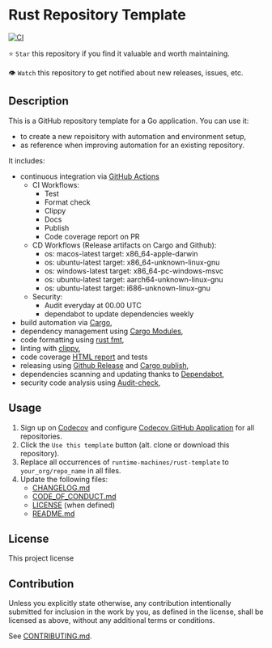 # Rust Repository Template

[![CI](https://github.com/runtime-machines/rust-template/workflows/CI/badge.svg)](https://github.com/runtime-machines/rust-template/actions)

⭐ `Star` this repository if you find it valuable and worth maintaining.

👁 `Watch` this repository to get notified about new releases, issues, etc.

## Description

This is a GitHub repository template for a Go application.
You can use it:

- to create a new repoisitory with automation and environment setup,
- as reference when improving automation for an existing repository.

It includes:

- continuous integration via [GitHub Actions](https://github.com/features/actions)
  - CI Workflows: 
    - Test
    - Format check
    - Clippy
    - Docs
    - Publish
    - Code coverage report on PR
  - CD Workflows (Release artifacts on Cargo and Github):
    - os: macos-latest
      target: x86_64-apple-darwin
    - os: ubuntu-latest
      target: x86_64-unknown-linux-gnu
    - os: windows-latest
      target: x86_64-pc-windows-msvc
    - os: ubuntu-latest
      target: aarch64-unknown-linux-gnu
    - os: ubuntu-latest
      target: i686-unknown-linux-gnu
  - Security:
    - Audit everyday at 00.00 UTC
    - dependabot to update dependencies weekly
- build automation via [Cargo](https://doc.rust-lang.org/cargo/commands/cargo-build.html),
- dependency management using [Cargo Modules](https://doc.rust-lang.org/book/ch07-00-managing-growing-projects-with-packages-crates-and-modules.html),
- code formatting using [rust fmt](https://rust-lang.github.io/rustfmt/),
- linting with [clippy](https://github.com/rust-lang/rust-clippy),
- code coverage [HTML report](https://docs.codecov.com/docs) and tests
- releasing using [Github Release](https://docs.github.com/en/repositories/releasing-projects-on-github/managing-releases-in-a-repository) and [Cargo publish](https://doc.rust-lang.org/cargo/commands/cargo-publish.html),
- dependencies scanning and updating thanks to [Dependabot](https://dependabot.com),
- security code analysis using [Audit-check](https://github.com/actions-rs/audit-check),


## Usage

1. Sign up on [Codecov](https://codecov.io/) and configure
   [Codecov GitHub Application](https://github.com/apps/codecov) for all repositories.
1. Click the `Use this template` button (alt. clone or download this repository).
1. Replace all occurrences of `runtime-machines/rust-template` to `your_org/repo_name` in all files.
1. Update the following files:
   - [CHANGELOG.md](CHANGELOG.md)
   - [CODE_OF_CONDUCT.md](CODE_OF_CONDUCT.md)
   - [LICENSE](LICENSE) (when defined)
   - [README.md](README.md)

## License

This project license

## Contribution

Unless you explicitly state otherwise, any contribution intentionally submitted
for inclusion in the work by you, as defined in the license, shall be
licensed as above, without any additional terms or conditions.

See [CONTRIBUTING.md](CONTRIBUTING.md).
